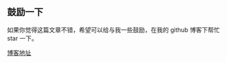 ## 鼓励一下
如果你觉得这篇文章不错，希望可以给与我一些鼓励，在我的 github 博客下帮忙 star 一下。 

[博客地址](https://github.com/wsafight/personBlog)